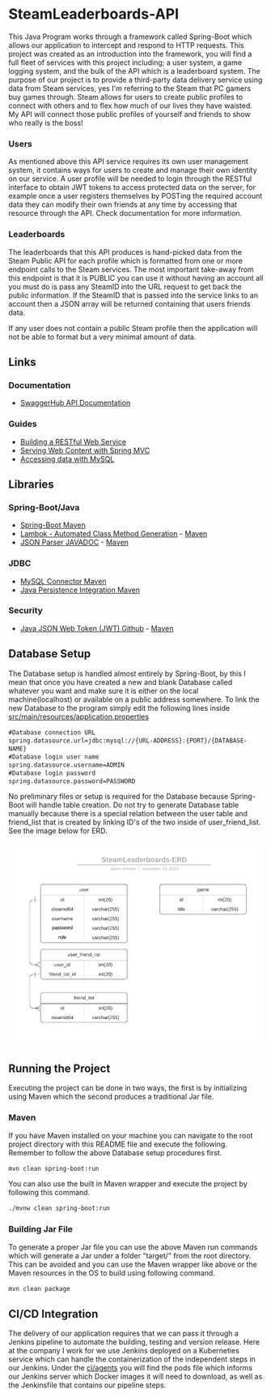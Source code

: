 # SteamLeaderboards-API
This Java Program works through a framework called Spring-Boot which allows our application to intercept and respond to HTTP requests. This project was created as an introduction into the framework, you will find a full fleet of services with this project including; a user system, a game logging system, and the bulk of the API which is a leaderboard system. The purpose of our project is to provide a third-party data delivery service using data from Steam services, yes I'm referring to the Steam that PC gamers buy games through. Steam allows for users to create public profiles to connect with others and to flex how much of our lives they have waisted. My API will connect those public profiles of yourself and friends to show who really is the boss!
### Users
As mentioned above this API service requires its own user management system, it contains ways for users to create and manage their own identity on our service. A user profile will be needed to login through the RESTful interface to obtain JWT tokens to access protected data on the server, for example once a user registers themselves by POSTing the required account data they can modify their own friends at any time by accessing that resource through the API. Check documentation for more information.
### Leaderboards 
The leaderboards that this API produces is hand-picked data from the Steam Public API for each profile which is formatted from one or more endpoint calls to the Steam services. The most important take-away from this endpoint is that it is PUBLIC you can use it without having an account all you must do is pass any SteamID into the URL request to get back the public information. If the SteamID that is passed into the service links to an account then a JSON array will be returned containing that users friends data.

If any user does not contain a public Steam profile then the application will not be able to format but a very minimal amount of data.

## Links
### Documentation
* [SwaggerHub API Documentation](https://app.swaggerhub.com/apis/ARTechnology/steam-leaderboards/1.0.0)
### Guides
* [Building a RESTful Web Service](https://spring.io/guides/gs/rest-service/)
* [Serving Web Content with Spring MVC](https://spring.io/guides/gs/serving-web-content/)
* [Accessing data with MySQL](https://spring.io/guides/gs/accessing-data-mysql/)

## Libraries
### Spring-Boot/Java
* [Spring-Boot Maven](https://docs.spring.io/spring-boot/docs/2.3.2.RELEASE/maven-plugin/reference/html/)
* [Lambok - Automated Class Method Generation](https://projectlombok.org/features/all) - [Maven](https://mvnrepository.com/artifact/org.projectlombok/lombok)
* [JSON Parser JAVADOC](https://javadoc.io/doc/net.minidev/json-smart/latest/index.html) - [Maven](https://mvnrepository.com/artifact/net.minidev/json-smart)
### JDBC
* [MySQL Connector Maven](https://mvnrepository.com/artifact/mysql/mysql-connector-java)
* [Java Persistence Integration Maven](https://mvnrepository.com/artifact/org.springframework.boot/spring-boot-starter-data-jpa)
### Security
* [Java JSON Web Token (JWT) Github](https://jwt.io/) - [Maven](https://mvnrepository.com/artifact/com.auth0/java-jwt)

## Database Setup
The Database setup is handled almost entirely by Spring-Boot, by this I mean that once you have created a new and blank Database called whatever you want and make sure it is either on the local machine(localhost) or available on a public address somewhere. To link the new Database to the program simply edit the following lines inside [src/main/resources/application.properties](src/main/resources/application.properties)
```properties
#Database connection URL
spring.datasource.url=jdbc:mysql://{URL-ADDRESS}:{PORT}/{DATABASE-NAME}
#Database login user name
spring.datasource.username=ADMIN
#Database login password
spring.datasource.password=PASSWORD
```
No preliminary files or setup is required for the Database because Spring-Boot will handle table creation. Do not try to generate Database table manually because there is a special relation between the user table and friend_list that is created by linking ID's of the two inside of user_friend_list. See the image below for ERD.

![Image of Database relation in typical ERD fashion](resources/images/SteamLeaderboards-ERD.png?raw=true)

## Running the Project
Executing the project can be done in two ways, the first is by initializing using Maven which the second produces a traditional Jar file.
### Maven
If you have Maven installed on your machine you can navigate to the root project directory with this README file and execute the following. Remember to follow the above Database setup procedures first.
```sh
mvn clean spring-boot:run
```
You can also use the built in Maven wrapper and execute the project by following this command.
```sh
./mvnw clean spring-boot:run
```
### Building Jar File
To generate a proper Jar file you can use the above Maven run commands which will generate a Jar under a folder "target/" from the root directory. This can be avoided and you can use the Maven wrapper like above or the Maven resources in the OS to build using following command.
```sh
mvn clean package
```

## CI/CD Integration
The delivery of our application requires that we can pass it through a Jenkins pipeline to automate the building, testing and version release. Here at the company I work for we use Jenkins deployed on a Kuberneties service which can handle the containerization of the independent steps in our Jenkins. Under the [ci/agents](ci/agents) you will find the pods file which informs our Jenkins server which Docker images it will need to download, as well as the Jenkinsfile that contains our pipeline steps.
